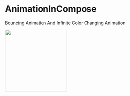 # AnimationInCompose

Bouncing Animation And Infinite Color Changing Animation


<img src="https://user-images.githubusercontent.com/53872301/202854295-ba67f601-4a80-4196-bb29-9d41fb1b2a5c.png" width =200>


